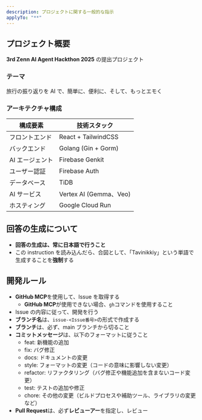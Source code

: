 ```yaml
---
description: プロジェクトに関する一般的な指示
applyTo: "**"
---
```


## プロジェクト概要

**3rd Zenn AI Agent Hackthon 2025** の提出プロジェクト

### テーマ

旅行の振り返りを AI で、簡単に、便利に、そして、もっとエモく

### アーキテクチャ構成

| 構成要素        | 技術スタック           |
| --------------- | ---------------------- |
| フロントエンド  | React + TailwindCSS    |
| バックエンド    | Golang (Gin + Gorm)    |
| AI エージェント | Firebase Genkit        |
| ユーザー認証    | Firebase Auth          |
| データベース    | TiDB                   |
| AI サービス     | Vertex AI (Gemma、Veo) |
| ホスティング    | Google Cloud Run       |

## 回答の生成について

- **回答の生成は、常に日本語で行うこと**
- この instruction を読み込んだら、合図として、「Tavinikkiy」という単語で生成することを**強制**する

## 開発ルール

- **GitHub MCP**を使用して、Issue を取得する
  - **GitHub MCP**が使用できない場合、`gh`コマンドを使用すること
- Issue の内容に従って、開発を行う
- **ブランチ名**は、`issue-<Issue番号>`の形式で作成する
- **ブランチ**は、必ず、main ブランチから切ること
- **コミットメッセージ**は、以下のフォーマットに従うこと
  - feat: 新機能の追加
  - fix: バグ修正
  - docs: ドキュメントの変更
  - style: フォーマットの変更（コードの意味に影響しない変更）
  - refactor: リファクタリング（バグ修正や機能追加を含まないコード変更）
  - test: テストの追加や修正
  - chore: その他の変更（ビルドプロセスや補助ツール、ライブラリの変更など）
- **Pull Request**は、必ず**レビューアー**を指定し、レビュー
